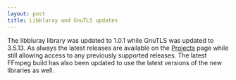 ```yaml
---
layout: post
title: Libbluray and GnuTLS updates
---
```


The libbluray library was updated to 1.0.1 while GnuTLS was updated to 3.5.13. As always the latest releases are available on the [Projects](/1-projects) page while still allowing access to any previously supported releases. The latest FFmpeg build has also been updated to use the latest versions of the new libraries as well.